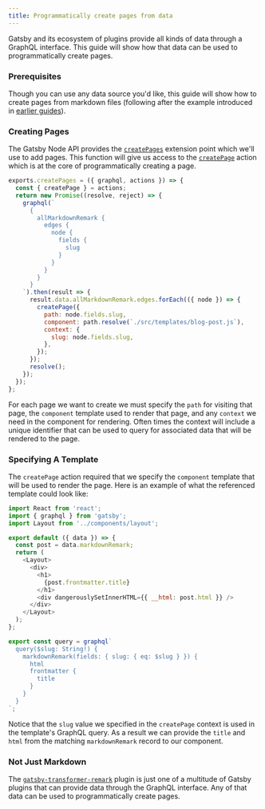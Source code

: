 ```yaml
---
title: Programmatically create pages from data
---
```


Gatsby and its ecosystem of plugins provide all kinds of data through a
GraphQL interface. This guide will show how that data can be used to
programmatically create pages.

### Prerequisites

Though you can use any data source you'd like, this guide will show how to
create pages from markdown files (following after the example introduced in
[earlier guides](https://www.gatsbyjs.org/docs/adding-markdown-pages/)).

### Creating Pages

The Gatsby Node API provides the
[`createPages`](https://www.gatsbyjs.org/docs/node-apis/#createPages)
extension point which we'll use to add pages. This function will give us
access to the
[`createPage`](https://www.gatsbyjs.org/docs/actions/#createPage) action
which is at the core of programmatically creating a page.

```javascript{17-25}:title=gatsby-node.js
exports.createPages = ({ graphql, actions }) => {
  const { createPage } = actions;
  return new Promise((resolve, reject) => {
    graphql(`
      {
        allMarkdownRemark {
          edges {
            node {
              fields {
                slug
              }
            }
          }
        }
      }
    `).then(result => {
      result.data.allMarkdownRemark.edges.forEach(({ node }) => {
        createPage({
          path: node.fields.slug,
          component: path.resolve(`./src/templates/blog-post.js`),
          context: {
            slug: node.fields.slug,
          },
        });
      });
      resolve();
    });
  });
};
```

For each page we want to create we must specify the `path` for visiting that
page, the `component` template used to render that page, and any `context`
we need in the component for rendering. Often times the context will include
a unique identifier that can be used to query for associated data that will
be rendered to the page.

### Specifying A Template

The `createPage` action required that we specify the `component` template
that will be used to render the page. Here is an example of what the
referenced template could look like:

```javascript:title=gatsby-node.js
import React from 'react';
import { graphql } from 'gatsby';
import Layout from '../components/layout';

export default ({ data }) => {
  const post = data.markdownRemark;
  return (
    <Layout>
      <div>
        <h1>
          {post.frontmatter.title}
        </h1>
        <div dangerouslySetInnerHTML={{ __html: post.html }} />
      </div>
    </Layout>
  );
};

export const query = graphql`
  query($slug: String!) {
    markdownRemark(fields: { slug: { eq: $slug } }) {
      html
      frontmatter {
        title
      }
    }
  }
`;
```

Notice that the `slug` value we specified in the `createPage` context is
used in the template's GraphQL query. As a result we can provide the `title`
and `html` from the matching `markdownRemark` record to our component.

### Not Just Markdown

The
[`gatsby-transformer-remark`](https://www.gatsbyjs.org/packages/gatsby-transformer-remark/)
plugin is just one of a multitude of Gatsby plugins that can provide data
through the GraphQL interface. Any of that data can be used to
programmatically create pages.
